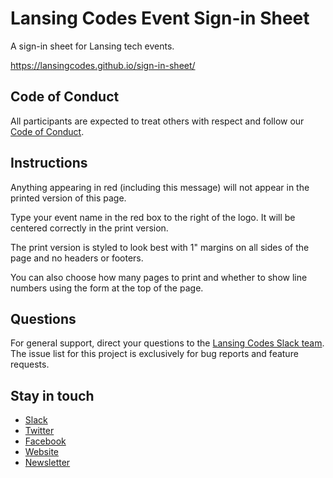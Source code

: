 # Lansing Codes Event Sign-in Sheet

A sign-in sheet for Lansing tech events.

https://lansingcodes.github.io/sign-in-sheet/

## Code of Conduct

All participants are expected to treat others with respect and follow our [Code of Conduct](https://www.lansing.codes/code-of-conduct/).

## Instructions

Anything appearing in red (including this message) will not appear in the printed version of this page.

Type your event name in the red box to the right of the logo. It will be centered correctly in the print version.

The print version is styled to look best with 1" margins on all sides of the page and no headers or footers.

You can also choose how many pages to print and whether to show line numbers using the form at the top of the page.

## Questions

For general support, direct your questions to the
[Lansing Codes Slack team](http://slack.lansing.codes). The issue list for this
project is exclusively for bug reports and feature requests.

## Stay in touch

-   [Slack](http://slack.lansing.codes)
-   [Twitter](https://twitter.com/lansingcodes)
-   [Facebook](https://www.facebook.com/lansingcodes)
-   [Website](https://www.lansing.codes)
-   [Newsletter](http://bit.ly/lansing-codes-newsletter)
